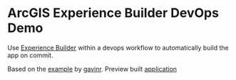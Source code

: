 # ArcGIS Experience Builder DevOps Demo
Use [Experience Builder](https://developers.arcgis.com/experience-builder/) within a devops workflow to automatically build the app on commit.

Based on the [example](https://github.com/gavinr/experience-builder-devops-example) by [gavinr](https://github.com/gavinr). Preview built [application](https://jccartwright.github.io/experience-builder-devops-demo/)
